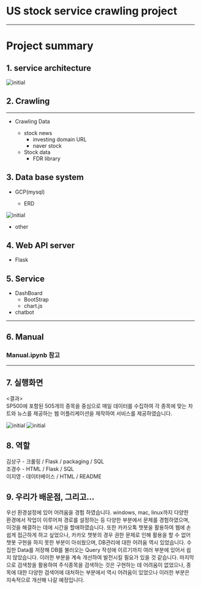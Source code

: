 # US stock service crawling project
---------------------------

# Project summary
## 1. service architecture
![initial](https://user-images.githubusercontent.com/80030759/124936355-6a8c2e80-e041-11eb-94fd-8f612cdda68c.png)

## 2. Crawling
------------------------
 * Crawling Data
   
    - stock news
      - investing domain URL
      - naver stock
    - Stock data
      - FDR library
   
## 3. Data base system
  - GCP(mysql)
    
    - ERD
 
![initial](https://user-images.githubusercontent.com/80030759/126607523-5f38be1e-c143-4d3b-8d5d-2c7cf4c23143.png)


  - other

## 4. Web API server
  - Flask

## 5. Service
  - DashBoard
    - BootStrap
    - chart.js
  - chatbot

------------
## 6. Manual
### Manual.ipynb 참고
 
------------
## 7. 실행화면
 <결과><br/>
 SP500에 포함된 505개의 종목을 중심으로 매일 데이터를 수집하여 각 종목에 맞는 차트와 뉴스를 제공하는 웹 어플리케이션을 제작하여 서비스를 제공하였습니다.
 
![initial](https://user-images.githubusercontent.com/80030759/128801139-0cc9aaf5-5b5f-4683-a162-3b65c4771382.png)
![initial](https://user-images.githubusercontent.com/80030759/128801215-afda9ee0-0dde-4fe6-9031-d4e952cb6b44.png)


## 8. 역할
김상구 - 크롤링 / Flask / packaging / SQL <br/>
조경수 - HTML / Flask / SQL <br/>
이지영 - 데이터베이스 / HTML / README <br/>

## 9. 우리가 배운점, 그리고...
우선 환경설정에 있어 어려움을 경험 하였습니다. windows, mac, linux까지 다양한 환경에서 작업이 이루어져 경로를 설정하는 등 다양한 부분에서 문제를 경험하였으며, 이것을 해결하는 데에 시간을 할애하였습니다.
또한 카카오톡 챗봇을 활용하여 웹에 손쉽게 접근하게 하고 싶었으나, 카카오 챗봇의 경우 권한 문제로 인해 활용을 할 수 없어 챗봇 구현을 하지 못한 부분이 아쉬웠으며,
DB관리에 대한 어려움 역시 있었습니다. 수집한 Data를 저장해 DB를 불러오는 Query 작성에 이르기까지 여러 부분에 있어서 쉽지 않았습니다. 이러한 부분을 계속 개선하여 발전시킬 필요가 있을 것 같습니다.
마지막으로 검색창을 활용하여 주식종목을 검색하는 것은 구현하는 데 어려움이 없었으나, 종목에 대한 다양한 검색어에 대처하는 부분에서 역시 어려움이 있었으나 이러한 부분은 지속적으로 개선해 나갈 예정입니다.
